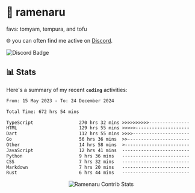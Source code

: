 # 🍜 ramenaru
favs: tomyam, tempura, and tofu

🌐 you can often find me active on [Discord](https://discordapp.com/users/503291004200157185).

![Discord Badge](https://dcbadge.vercel.app/api/shield/503291004200157185)

## 📊 Stats

Here's a summary of my recent **`coding`** activities:

<!--START_SECTION:waka-->

```txt
From: 15 May 2023 - To: 24 December 2024

Total Time: 672 hrs 54 mins

TypeScript                 270 hrs 32 mins >>>>>>>>>>---------------   40.20 %
HTML                       129 hrs 55 mins >>>>>--------------------   19.31 %
Dart                       112 hrs 55 mins >>>>---------------------   16.78 %
Go                         56 hrs 36 mins  >>-----------------------   08.41 %
Other                      14 hrs 58 mins  >------------------------   02.22 %
JavaScript                 12 hrs 41 mins  -------------------------   01.89 %
Python                     9 hrs 36 mins   -------------------------   01.43 %
CSS                        7 hrs 32 mins   -------------------------   01.12 %
Markdown                   7 hrs 20 mins   -------------------------   01.09 %
Rust                       6 hrs 44 mins   -------------------------   01.00 %
```

<!--END_SECTION:waka-->

<div style="text-align: center;">
   <img align="center" src="https://github-readme-streak-stats.herokuapp.com/?user=Ramenaru&theme=dark&card_width=520" alt="Ramenaru Contrib Stats" />
</div>


